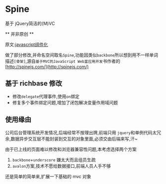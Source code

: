 # Spine
基于 jQuery简洁的(M)VC


** 并非原创 **

原文:[javascript组件化](http://purplebamboo.github.io/2015/03/16/javascript-component/)

做了部分修改,并命名空间取名`Spine`,功能因类似`backbone`所以想到用不一样单词描述`[骨架]`,源自`基于MVC的JavaScript Web富应用开发`书作者的[http://spinejs.com/](http://spinejs.com/)

## 基于 richbase 修改

* 修改`delegate`代理事件,使用`on`绑定
* 修复多个事件绑定问题,增加了闭包解决变量作用域问题

## 使用缘由

公司后台管理系统开发情况,后端经常不按理出牌,前端只用 `jquery`和单例代码太冗余,数据异步交互层不能封装到交互的对象里面,必须交由后端来写,汗~

由于已上线的页面难以修改和浏览器兼容性问题,本考虑选择两个方案

1. `backbone`+`underscore` 嫌太大而且组员生疏
2. `avalon`方案,技术不愿给数据接口,前端人员人手不够

还是简单的简单来,扩展一下基础的 mvc 对象 